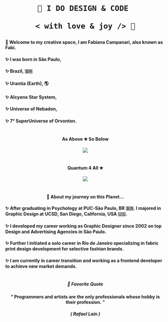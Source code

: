    <h1 align="center" >
 
    🎨 I DO DESIGN & CODE 
   
     < with love & joy /> 🧡 
     
   </h1>


####  🧘 Welcome to my creative space, I am Fabiana Campanari, also known as Fabí. 

####  ✨  I was born in São Paulo,  

####  ✨  Brazil, 🇧🇷

####  ✨  Urantia (Earth), 🌎 

####  ✨  Alcyone Star System, 

####  ✨  Universe of Nebadon, 

####  ✨  7° SuperUniverse of Orvonton.
 
#

#### <p align="center">  As Above ✭ So Below  </p>   
   
<p align="center">
  <img src="https://user-images.githubusercontent.com/113218619/207962226-673d57ec-c076-47c4-8f8a-c1e57e834f6f.gif" />
 
 #

#### <p align="center">  Quantum  4 All ✭     </p> 

<p align="center">
<img src="https://github.com/FabianaCampanari/FabianaCampanari/assets/113218619/0a6fda50-d109-4b4a-8183-61df53adde03" />

#
                
#### <p align="center"> 🚀 About my journey on this Planet...  </p>

#### ✨ After graduating in Psychology at PUC-São Paulo, BR 🇧🇷. I majored in Graphic Design at UCSD, San Diego, California, USA 🇺🇸. </p>

#### ✨ I developed my career working as Graphic Designer since 2002 on top Design and Advertising Agencies in São Paulo. </p>

#### ✨ Further I initiated a solo career in Rio de Janeiro specializing in fabric print design development for selective fashion brands. </p>

####  ✨ I am currently in career transition and working as a frontend developer to achieve new market demands.

#

##### <p align="center">  🌟 Favorite Quote </p>  
 
#### <p align="center"> “ Programmers and artists are the only professionals whose hobby is their profession. ” </p>

##### <p align="center"> ( Rafael Lain ) </p>









 
 

